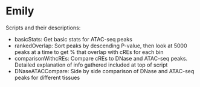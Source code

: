 # Emily

Scripts and their descriptions: 

* basicStats:		Get basic stats for ATAC-seq peaks
* rankedOverlap:	Sort peaks by descending P-value, then look at 5000 peaks at a time to get % that overlap with cREs for each bin
* comparisonWithcREs: Compare cREs to DNase and ATAC-seq peaks. Detailed explanation of info gathered included at top of script
* DNaseATACCompare: Side by side comparison of DNase and ATAC-seq peaks for different tissues

